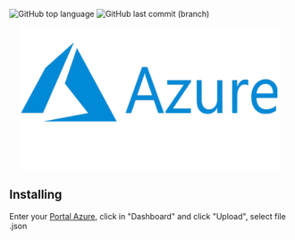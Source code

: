 ![GitHub top language](https://img.shields.io/github/languages/top/azagramac/ResourceGraphInventoryAzure.svg) ![GitHub last commit (branch)](https://img.shields.io/github/last-commit/azagramac/ResourceGraphInventoryAzure/master.svg)

<p align="center">
        <img src="logo.png" alt="PNG" height="256px" />
</p>

## Installing
Enter your [Portal Azure](https://portal.azure.com), click in "Dashboard" and click "Upload", select file .json
